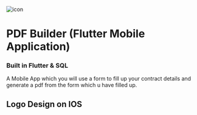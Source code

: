 ![icon](https://user-images.githubusercontent.com/22993048/94937048-a5d15e00-0501-11eb-890e-df3a4561d5e6.jpg)
# PDF Builder (Flutter Mobile Application)
### Built in Flutter & SQL
A Mobile App which you will use a form to fill up your contract details and generate a pdf from the form which u have filled up.

## Logo Design on IOS

